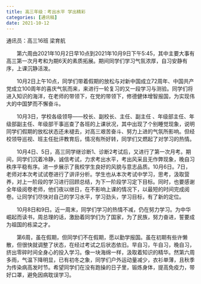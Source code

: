 ```yaml
---
title: 高三年级：考出水平 学出精彩
categories: [通讯稿]
date: 2021-10-12
---
```


通讯员：高三16班 梁育航

　　第六周由2021年10月2日早10点到2021年10月9日下午5:45，其中主要大事有高三第一次月考和为期6天的素质拓展。期间同学们学习气氛浓厚，自习安静有序，上课沉静活泼。

　　10月2日上午10点，同学们带着假期的放松与对新中国成立72周年、中国共产党成立100周年的喜庆气氛而来，来进行一轮复习的又一段学习与测验。同学们将进入知识的海洋，在老师的带领下，在党的带领下，修德健体增智报国，为实现伟大的中国梦而不懈奋斗。

　　10月3日，学校各级领导——校长、副校长、主任、副主任 、年级部主任、年级部副主任、年级部干事巡查了各班的上课状况，其中出现了个别睡觉现象，说明同学们假期的放松状态还未褪去，对高三艰苦奋斗、努力上进的气氛所影响。但经校领导巡视、班主任批评教育后，情况有所好转，同学们又燃起了对学习的热情。

　　10月4日、5日，高三同学继诊断1、诊断2考试后，又进行了第一次月考。期间，同学们沉着冷静，诚信考试，力求考出水平，考出风采且无作弊现象，晚自习秩序平稳有序。进一步展示了我校学生良好的风貌与意志品质。10月6日。7日，老师对本次考试试卷进行了讲评分析。学生也从本次考试中学习，思考，汲取营养，对上一阶段的学习进行回顾总结，为下一阶段学习定下目标。同时，也要感谢全年级阅卷老师，他们夜以继日，在不影响上课的情况下，以最短的时间完成阅卷。让同学们尽快对自己的学习水平，学习劲头，学习目标，有了新的定位。

　　10月8日和9日。近一周末，同学们学习的热情不减，仍在努力学习。为中华崛起而读书，周总理的话，激励着同学们为了国家，为了民族，努力奋进，誓要成为祖国的栋梁之才。

　　第6周，虽在假期，但同学们不在假期，愿以勤学报国。虽在初期有些许懒散，但很快就调整了状态，在经过考试之后状态依旧。早自习，午自习，晚自习，挤出零碎时间全身心的投入学习。像一块海绵一样，汲取着知识的精华。然第六周多雨，气温下降明显，已有初冬之象，同学们户外运动量减少，衣衫单薄，且秋季为传染病高发时节。希望同学们在没有跑操的日子里，锻炼身体，提高免疫力，带好口罩，避免因病耽误学习。

